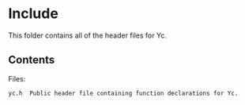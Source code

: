 # Include

This folder contains all of the header files for Yc.

## Contents

Files:

	yc.h  Public header file containing function declarations for Yc.
